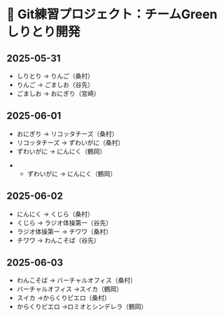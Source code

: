 # 📘 Git練習プロジェクト：チームGreenしりとり開発
## 2025-05-31

- しりとり → りんご（桑村）
- りんご → ごましお（谷先）
- ごましお → おにぎり（宮崎）

## 2025-06-01

- おにぎり → リコッタチーズ（桑村）
- リコッタチーズ → ずわいがに（桑村）
- ずわいがに → にんにく（鶴岡）
+ - ずわいがに → にんにく（鶴岡）

## 2025-06-02
- にんにく → くじら（桑村）
- くじら → ラジオ体操第一（谷先）
- ラジオ体操第一 → チワワ（桑村）
- チワワ → わんこそば（谷先）

## 2025-06-03
- わんこそば → バーチャルオフィス（桑村）
- バーチャルオフィス →スイカ（鶴岡）
- スイカ →からくりピエロ（桑村）
- からくりピエロ →ロミオとシンデレラ（鶴岡）